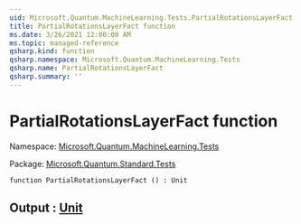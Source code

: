 ```yaml
---
uid: Microsoft.Quantum.MachineLearning.Tests.PartialRotationsLayerFact
title: PartialRotationsLayerFact function
ms.date: 3/26/2021 12:00:00 AM
ms.topic: managed-reference
qsharp.kind: function
qsharp.namespace: Microsoft.Quantum.MachineLearning.Tests
qsharp.name: PartialRotationsLayerFact
qsharp.summary: ''
---
```


# PartialRotationsLayerFact function

Namespace: [Microsoft.Quantum.MachineLearning.Tests](xref:Microsoft.Quantum.MachineLearning.Tests)

Package: [Microsoft.Quantum.Standard.Tests](https://nuget.org/packages/Microsoft.Quantum.Standard.Tests)




```qsharp
function PartialRotationsLayerFact () : Unit
```


## Output : [Unit](xref:microsoft.quantum.lang-ref.unit)


